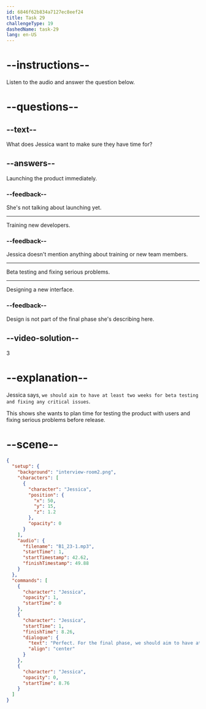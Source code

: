 ```yaml
---
id: 6846f62b834a7127ec8eef24
title: Task 29
challengeType: 19
dashedName: task-29
lang: en-US
---
```


<!-- (audio) Jessica: Perfect. For the final phase, we should aim to have at least two weeks for beta testing and fixing any critical issues that our testers find. -->

# --instructions--

Listen to the audio and answer the question below.

# --questions--

## --text--

What does Jessica want to make sure they have time for?

## --answers--

Launching the product immediately.

### --feedback--

She's not talking about launching yet.

---

Training new developers.

### --feedback--

Jessica doesn't mention anything about training or new team members.

---

Beta testing and fixing serious problems.

---

Designing a new interface.

### --feedback--

Design is not part of the final phase she's describing here.

## --video-solution--

3

# --explanation--

Jessica says, `we should aim to have at least two weeks for beta testing and fixing any critical issues`.

This shows she wants to plan time for testing the product with users and fixing serious problems before release.

# --scene--

```json
{
  "setup": {
    "background": "interview-room2.png",
    "characters": [
      {
        "character": "Jessica",
        "position": {
          "x": 50,
          "y": 15,
          "z": 1.2
        },
        "opacity": 0
      }
    ],
    "audio": {
      "filename": "B1_23-1.mp3",
      "startTime": 1,
      "startTimestamp": 42.62,
      "finishTimestamp": 49.88
    }
  },
  "commands": [
    {
      "character": "Jessica",
      "opacity": 1,
      "startTime": 0
    },
    {
      "character": "Jessica",
      "startTime": 1,
      "finishTime": 8.26,
      "dialogue": {
        "text": "Perfect. For the final phase, we should aim to have at least two weeks for beta testing and fixing any critical issues that our testers find.",
        "align": "center"
      }
    },
    {
      "character": "Jessica",
      "opacity": 0,
      "startTime": 8.76
    }
  ]
}
```
